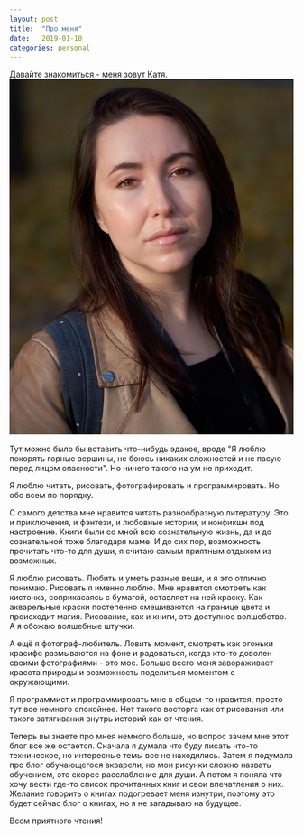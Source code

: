 ```yaml
---
layout: post
title:  "Про меня"
date:   2019-01-10
categories: personal
---
```


Давайте знакомиться - меня зовут Катя. 
![Это я](/../images/me.jpg)

Тут  можно было бы вставить что-нибудь эдакое, вроде "Я люблю покорять горные вершины, не боюсь никаких сложностей и не пасую перед лицом опасности". Но ничего такого на ум не приходит. 

Я люблю читать, рисовать, фотографировать и программировать. Но обо всем по порядку.

С самого детства мне нравится читать разнообразную литературу. Это и приключения, и фэнтези, и любовные истории, и нонфикшн под настроение. Книги были со мной всю сознательную жизнь, да и до сознательной тоже благодаря маме.  И до сих пор, возможность прочитать что-то для души, я считаю самым приятным отдыхом из возможных.

Я люблю рисовать. Любить и уметь разные вещи, и я это отлично понимаю. Рисовать я именно люблю. Мне нравится смотреть как кисточка, соприкасаясь с бумагой, оставляет на ней краску. Как акварельные краски постепенно смешиваются на границе цвета и происходит магия. Рисование, как и книги, это доступное волшебство. А я обожаю волшебные штучки.

А ещё я фотограф-любитель. Ловить момент, смотреть как огоньки красифо размываются на фоне и радоваться, когда кто-то доволен своими фотографиями - это мое. Больше всего меня завораживает красота природы и возможность поделиться моментом с окружающими.

Я программист и программировать мне в общем-то нравится, просто тут все немного спокойнее. Нет такого восторга как от рисования или такого затягивания внутрь историй как от чтения.

Теперь вы знаете про мнея немного больше, но вопрос зачем мне этот блог все же остается. Сначала я думала что буду писать что-то техническое, но интересные темы все не находились. Затем я подумала про блог обучающегося акварели, но мои рисунки сложно назвать обучением, это скорее расслабление для души. А потом я поняла что хочу вести где-то список прочитанных книг и свои впечатления о них.  Желание говорить о книгах подогревает меня изнутри, поэтому это будет сейчас блог о книгах, но я не загадываю на будущее.

Всем приятного чтения!
